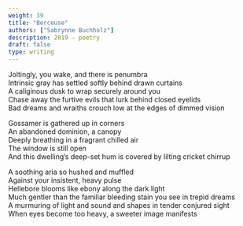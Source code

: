```yaml
---
weight: 39
title: "Berceuse"
authors: ["Sabrynne Buchholz"]
description: 2019 - poetry
draft: false
type: writing
---
```


Joltingly, you wake, and there is penumbra  
Intrinsic gray has settled softly behind drawn curtains  
A caliginous dusk to wrap securely around you  
Chase away the furtive evils that lurk behind closed eyelids  
Bad dreams and wraiths crouch low at the edges of dimmed vision

Gossamer is gathered up in corners  
An abandoned dominion, a canopy  
Deeply breathing in a fragrant chilled air  
The window is still open  
And this dwelling’s deep-set hum is covered by lilting cricket chirrup

A soothing aria so hushed and muffled  
Against your insistent, heavy pulse  
Hellebore blooms like ebony along the dark light  
Much gentler than the familiar bleeding stain you see in trepid dreams  
A murmuring of light and sound and shapes in tender conjured sight  
When eyes become too heavy, a sweeter image manifests 